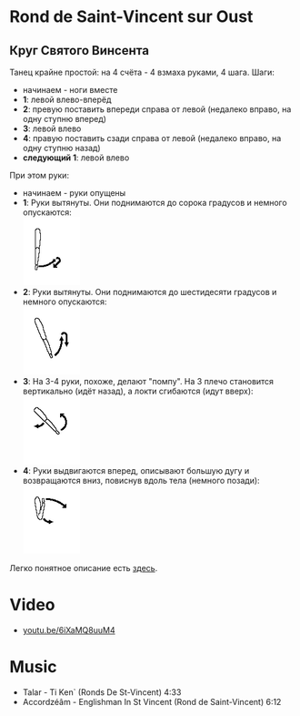 Rond de Saint-Vincent sur Oust
==============================
Круг Cвятого Винсента
---------------------

Танец крайне простой: на 4 счёта - 4 взмаха руками, 4 шага. Шаги:
* начинаем - ноги вместе
* **1**: левой влево-вперёд
* **2**: превую поставить впереди справа от левой (недалеко вправо, на одну ступню вперед)
* **3**: левой влево
* **4**: правую поставить сзади справа от левой (недалеко вправо, на одну ступню назад)
* **следующий 1**: левой влево

При этом руки:

* начинаем - руки опущены
* **1**: Руки вытянуты. Они поднимаются до сорока градусов и немного опускаются:  
  ![1](rond-de-saint-vincent/rond_de_saint-vincent_bras_1.gif)
* **2**: Руки вытянуты. Они поднимаются до шестидесяти градусов и немного опускаются:  
  ![2](rond-de-saint-vincent/rond_de_saint-vincent_bras_2.gif)
* **3**: На 3-4 руки, похоже, делают "помпу". На 3 плечо становится вертикально (идёт назад), а локти сгибаются (идут вверх):  
  ![3](rond-de-saint-vincent/rond_de_saint-vincent_bras_3.gif)
* **4**: Руки выдвигаются вперед, описывают большую дугу и возвращаются вниз, повиснув вдоль тела (немного позади):  
  ![4](rond-de-saint-vincent/rond_de_saint-vincent_bras_4.gif)

Легко понятное описание есть [здесь](https://translate.google.ru/translate?sl=fr&tl=ru&js=y&prev=_t&hl=en&ie=UTF-8&u=http%3A%2F%2Fdansesbretonnes.gwalarn.org%2Fdanses%2Frond_de_saint-vincent_sur_oust.html&edit-text=).

Video
=====
* [youtu.be/6iXaMQ8uuM4](https://www.youtube.com/watch?v=6iXaMQ8uuM4)


Music
=====
* Talar - Ti Ken` (Ronds De St-Vincent) 4:33
* Accordzéâm - Englishman In St Vincent (Rond de Saint-Vincent) 6:12

